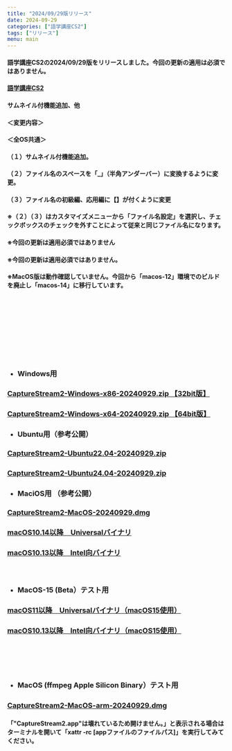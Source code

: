 ```yaml
---
title: "2024/09/29版リリース"
date: 2024-09-29
categories: ["語学講座CS2"]
tags: ["リリース"]
menu: main
---
```

#### 語学講座CS2の2024/09/29版をリリースしました。今回の更新の適用は必須ではありません。
####                
#### [語学講座CS2](https://csreviser.github.io/CaptureStream2/)
####  
####  サムネイル付機能追加、他

#### ＜変更内容＞　　　
#### ＜全OS共通＞
#### （１）サムネイル付機能追加。

#### （２）ファイル名のスペースを「_」（半角アンダーバー）に変換するように変更。

#### （３）ファイル名の初級編、応用編に【】が付くように変更

#### ※（２）（３）はカスタマイズメニューから「ファイル名設定」を選択し、チェックボックスのチェックを外すことによって従来と同じファイル名になります。
#### ※今回の更新は適用必須ではありません
#### ※今回の更新は適用必須ではありません。
#### ※MacOS版は動作確認していません。今回から「macos-12」環境でのビルドを廃止し「macos-14」に移行しています。
####  　　　  
####  　　　  
####  　　　  
####  　
* ### Windows用
### [CaptureStream2-Windows-x86-20240929.zip 【32bit版】](https://github.com/CSReviser/CaptureStream2/releases/download/20240929/CaptureStream2-Windows-x86-20240929.zip)
### [CaptureStream2-Windows-x64-20240929.zip 【64bit版】](https://github.com/CSReviser/CaptureStream2/releases/download/20240929/CaptureStream2-Windows-x64-20240929.zip) 　　　　　　　　　　　　　　　　　　

* ### Ubuntu用（参考公開）     
### [CaptureStream2-Ubuntu22.04-20240929.zip](https://github.com/CSReviser/CaptureStream2/releases/download/20240929/CaptureStream2-Ubuntu-20240929.zip)
### [CaptureStream2-Ubuntu24.04-20240929.zip](https://github.com/CSReviser/CaptureStream2/releases/download/20240929/CaptureStream2-Ubuntu2404-20240929.zip) 　　　　　

* ### MaciOS用 （参考公開）  
### [CaptureStream2-MacOS-20240929.dmg](https://github.com/CSReviser/CaptureStream2/releases/download/20240929/CaptureStream2-MacOS-20240929.dmg)
### [macOS10.14以降　Universalバイナリ](https://github.com/CSReviser/CaptureStream2/releases/download/20240929/CaptureStream2-MacOS-qt62-20240929.dmg)
### [macOS10.13以降　Intel向バイナリ](https://github.com/CSReviser/CaptureStream2/releases/download/20240929/CaptureStream2-MacOS-qt5-Intel-20240929.dmg)
####  　　　  
* ### MacOS-15 (Beta）テスト用  
### [macOS11以降　Universalバイナリ（macOS15使用）](https://github.com/CSReviser/CaptureStream2/releases/download/20240929/CaptureStream2-MacOS15-20240929.dmg)
### [macOS10.13以降　Intel向バイナリ（macOS15使用）](https://github.com/CSReviser/CaptureStream2/releases/download/20240929/CaptureStream2-MacOS15-qt5-Intel-20240929.dmg)
####  　　　  
####  　　　  
* ### MacOS (ffmpeg Apple Silicon Binary）テスト用
### [CaptureStream2-MacOS-arm-20240929.dmg](https://github.com/CSReviser/CaptureStream2/releases/download/20240929/CaptureStream2-MacOS-arm-20240929.dmg)　　
#### 「"CaptureStream2.app"は壊れているため開けません。」と表示される場合はターミナルを開いて「xattr -rc [appファイルのファイルパス]」を実行してみてください。
####  　　　  
####  　　　  
####  　　　  
